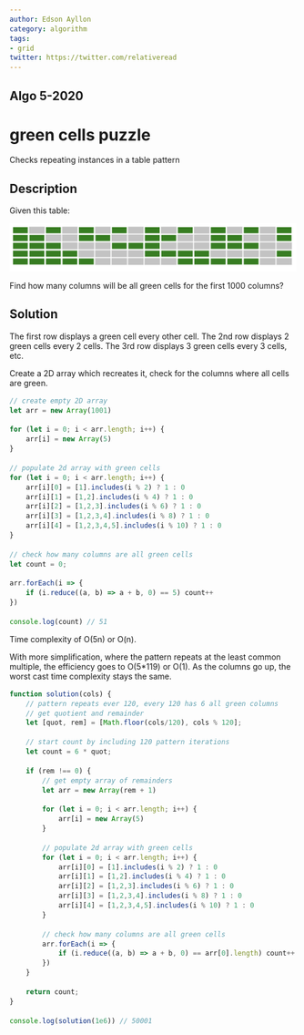 ```yaml
---
author: Edson Ayllon
category: algorithm
tags: 
- grid
twitter: https://twitter.com/relativeread
---
```


## Algo 5-2020

# green cells puzzle

Checks repeating instances in a table pattern

## Description

Given this table:

![table](./table.png)

Find how many columns will be all green cells for the first 1000 columns? 

## Solution

The first row displays a green cell every other cell. The 2nd row displays 2 green cells every 2 cells. The 3rd row displays 3 green cells every 3 cells, etc. 

Create a 2D array which recreates it, check for the columns where all cells are green. 

```javascript
// create empty 2D array
let arr = new Array(1001)

for (let i = 0; i < arr.length; i++) {
    arr[i] = new Array(5)
}

// populate 2d array with green cells
for (let i = 0; i < arr.length; i++) {
    arr[i][0] = [1].includes(i % 2) ? 1 : 0
    arr[i][1] = [1,2].includes(i % 4) ? 1 : 0
    arr[i][2] = [1,2,3].includes(i % 6) ? 1 : 0
    arr[i][3] = [1,2,3,4].includes(i % 8) ? 1 : 0
    arr[i][4] = [1,2,3,4,5].includes(i % 10) ? 1 : 0
}

// check how many columns are all green cells
let count = 0;

arr.forEach(i => {
    if (i.reduce((a, b) => a + b, 0) == 5) count++
})

console.log(count) // 51
```

Time complexity of O(5n) or O(n). 

With more simplification, where the pattern repeats at the least common  multiple, the efficiency goes to O(5*119) or O(1). As the columns go up, the worst cast time complexity stays the same. 

```javascript
function solution(cols) {
    // pattern repeats ever 120, every 120 has 6 all green columns
    // get quotient and remainder
    let [quot, rem] = [Math.floor(cols/120), cols % 120];

    // start count by including 120 pattern iterations
    let count = 6 * quot;

    if (rem !== 0) {
        // get empty array of remainders
        let arr = new Array(rem + 1)

        for (let i = 0; i < arr.length; i++) {
            arr[i] = new Array(5)
        }

        // populate 2d array with green cells
        for (let i = 0; i < arr.length; i++) {
            arr[i][0] = [1].includes(i % 2) ? 1 : 0
            arr[i][1] = [1,2].includes(i % 4) ? 1 : 0
            arr[i][2] = [1,2,3].includes(i % 6) ? 1 : 0
            arr[i][3] = [1,2,3,4].includes(i % 8) ? 1 : 0
            arr[i][4] = [1,2,3,4,5].includes(i % 10) ? 1 : 0
        }

        // check how many columns are all green cells
        arr.forEach(i => {
            if (i.reduce((a, b) => a + b, 0) == arr[0].length) count++
        })
    }

    return count;
}

console.log(solution(1e6)) // 50001
```